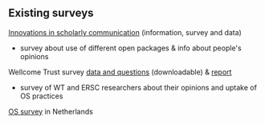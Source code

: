 ## Existing surveys 

[Innovations in scholarly communication](https://101innovations.wordpress.com/) (information, survey and data)
 - survey about use of different open packages & info about people's opinions


Wellcome Trust survey [data and questions](http://reshare.ukdataservice.ac.uk/852494/) (downloadable) & [report](https://figshare.com/articles/Survey_of_Wellcome_researchers_and_their_attitudes_to_open_research/4055448)
 - survey of WT and ERSC researchers about their opinions and uptake of OS practices



[OS survey](https://www.knaw.nl/en/news/news/academy-presents-opening-the-book-on-open-access-2013-what-researchers-think?set_language=en) in Netherlands

